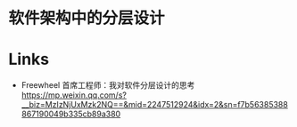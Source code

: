 # 软件架构中的分层设计

# Links

- Freewheel 首席工程师：我对软件分层设计的思考 https://mp.weixin.qq.com/s?__biz=MzIzNjUxMzk2NQ==&mid=2247512924&idx=2&sn=f7b56385388867190049b335cb89a380
